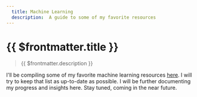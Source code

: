 ```yaml
---
  title: Machine Learning
  description:  A guide to some of my favorite resources
---
```



# {{ $frontmatter.title }}
  >{{ $frontmatter.description }}


I'll be compiling some of my favorite machine learning resources [here](../resources.html#machine-learning).
I will try to keep that list as up-to-date as possible. I will be further documenting my progress and insights here.
Stay tuned, coming in the near future.
